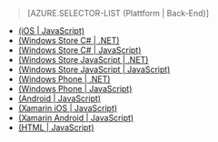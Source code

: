 ﻿> [AZURE.SELECTOR-LIST (Plattform | Back-End)]
- [(iOS | JavaScript)](/de-de/documentation/articles/mobile-services-ios-add-paging-data/)
- [(Windows Store C# | .NET)](/de-de/documentation/articles/mobile-services-dotnet-backend-windows-store-dotnet-add-paging-data/)
- [(Windows Store C# | JavaScript)](/de-de/documentation/articles/mobile-services-windows-store-dotnet-add-paging-data/)
- [(Windows Store JavaScript | .NET)](/de-de/documentation/articles/mobile-services-dotnet-backend-windows-store-javascript-add-paging-data/)
- [(Windows Store JavaScript | JavaScript)](/de-de/documentation/articles/mobile-services-windows-store-javascript-add-paging-data/)
- [(Windows Phone | .NET)](/de-de/documentation/articles/mobile-services-dotnet-backend-windows-phone-add-paging-data/)
- [(Windows Phone | JavaScript)](/de-de/documentation/articles/mobile-services-windows-phone-add-paging-data/)
- [(Android | JavaScript)](/de-de/documentation/articles/mobile-services-android-add-paging-data/)
- [(Xamarin iOS | JavaScript)](/de-de/documentation/articles/partner-xamarin-mobile-services-ios-add-paging-data/)
- [(Xamarin Android | JavaScript)](/de-de/documentation/articles/partner-xamarin-mobile-services-android-add-paging-data/)
- [(HTML | JavaScript)](/de-de/documentation/articles/mobile-services-html-add-paging-data/)


<!--HONumber=42-->

